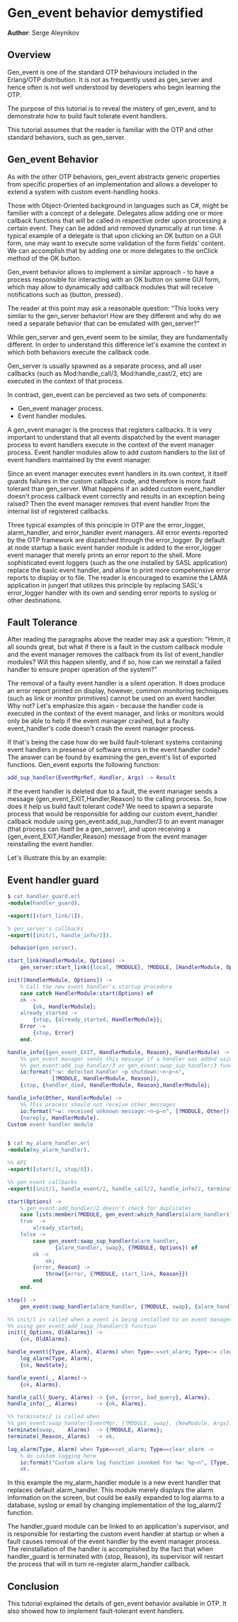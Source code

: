 # Gen_event behavior demystified

**Author**: Serge Aleynikov <saleyn at gmail.com>

## Overview
  
Gen_event is one of the standard OTP behaviours included in the Erlang/OTP distribution. It is not as frequently used as gen_server and hence often is not well understood by developers who begin learning the OTP.

The purpose of this tutorial is to reveal the mistery of gen_event, and to demonstrate how to build fault tolerate event handlers.

This tutorial assumes that the reader is familiar with the OTP and other standard behaviors, such as gen_server.

## Gen_event Behavior
  
As with the other OTP behaviors, gen_event abstracts generic properties from specific properties of an implementation and allows a developer to extend a system with custom event-handling hooks.

Those with Object-Oriented background in languages such as C#, might be familier with a concept of a delegate. Delegates allow adding one or more callback functions that will be called in respective order upon processing a certain event. They can be added and removed dynamically at run time. A typical example of a delegate is that upon clicking an OK button on a GUI form, one may want to execute some validation of the form fields' content. We can accomplish that by adding one or more delegates to the onClick method of the OK button.

Gen_event behavior allows to implement a similar approach - to have a process responsible for interacting with an OK button on some GUI form, which may allow to dynamically add callback modules that will receive notifications such as {button, pressed}.

The reader at this point may ask a reasonable question: "This looks very similar to the gen_server behavior! How are they different and why do we need a separate behavior that can be emulated with gen_server?"

While gen_server and gen_event seem to be similar, they are fundamentally different. In order to understand this difference let's examine the context in which both behaviors execute the callback code.

Gen_server is usually spawned as a separate process, and all user callbacks (such as Mod:handle_call/3, Mod:handle_cast/2, etc) are executed in the context of that process.

In contrast, gen_event can be percieved as two sets of components:

- Gen_event manager process.
- Event handler modules.
  
A gen_event manager is the process that registers callbacks. It is very important to understand that all events dispatched by the event manager process to event handlers execute in the context of the event manager process. Event handler modules allow to add custom handlers to the list of event handlers maintained by the event manager.

Since an event manager executes event handlers in its own context, it itself guards failures in the custom callback code, and therefore is more fault tolerant than gen_server. What happens if an added custom event_handler doesn't process callback event correctly and results in an exception being raised? Then the event manager removes that event handler from the internal list of registered callbacks.

Three typical examples of this principle in OTP are the error_logger, alarm_handler, and error_handler event managers. All error events reported by the OTP framework are dispatched through the error_logger. By default at node startup a basic event hander module is added to the error_logger event manager that merely prints an error report to the shell. More sophisticated event loggers (such as the one installed by SASL application) replace the basic event handler, and allow to print more compehensive error reports to display or to file. The reader is encouraged to examine the LAMA application in jungerl that utilizes this principle by replacing SASL's error_logger handler with its own and sending error reports to syslog or other destinations.

## Fault Tolerance
After reading the paragraphs above the reader may ask a question: "Hmm, it all sounds great, but what if there is a fault in the custom callback module and the event manager removes the callback from its list of event_handler modules? Will this happen silently, and if so, how can we reinstall a failed handler to ensure proper operation of the system?"

The removal of a faulty event handler is a silent operation. It does produce an error report printed on display, however, common monitoring techniques (such as link or monitor primitives) cannot be used on an event handler. Why not? Let's emphasize this again - because the handler code is executed in the context of the event manager, and links or monitors would only be able to help if the event manager crashed, but a faulty event_handler's code doesn't crash the event manager process.

If that's being the case how do we build fault-tolerant systems containing event handlers in presense of software errors in the event handler code? The answer can be found by examining the gen_event's list of exported functions. Gen_event exports the following function:
```erlang
add_sup_handler(EventMgrRef, Handler, Args) -> Result
```
If the event handler is deleted due to a fault, the event manager sends a message {gen_event_EXIT,Handler,Reason} to the calling process. So, how does it help us build fault tolerant code? We need to spawn a separate process that would be responsible for adding our custom event_handler callback module using gen_event:add_sup_handler/3 to an event manager (that process can itself be a gen_server), and upon receiving a {gen_event_EXIT,Handler,Reason} message from the event manager reinstalling the event handler.

Let's illustrate this by an example:

## Event handler guard

```erlang
$ cat handler_guard.erl
-module(handler_guard).

-export([start_link/1]).

% gen_server's callbacks
-export([init/1, handle_info/2]).

-behavior(gen_server).

start_link(HandlerModule, Options) ->
    gen_server:start_link({local, ?MODULE}, ?MODULE, [HandlerModule, Options], []).

init([HandlerModule, Options]) ->
    % Call the new event handler's startup procedure
    case catch HandlerModule:start(Options) of
    ok ->
        {ok, HandlerModule};
    already_started ->
        {stop, {already_started, HandlerModule}};
    Error ->
        {stop, Error}
    end.

handle_info({gen_event_EXIT, HandlerModule, Reason}, HandlerModule) ->
    %% gen_event manager sends this message if a handler was added using
    %% gen_event:add_sup_handler/3 or gen_event:swap_sup_handler/3 functions
    io:format("~w: detected handler ~p shutdown:~n~p~n",
              [?MODULE, HandlerModule, Reason]),
    {stop, {handler_died, HandlerModule, Reason},HandlerModule};

handle_info(Other, HandlerModule) ->
    %% This process should not receive other messages
    io:format("~w: received unknown message:~n~p~n", [?MODULE, Other]),
    {noreply, HandlerModule}.
Custom event handler module


$ cat my_alarm_handler.erl
-module(my_alarm_handler).

%% API 
-export([start/1, stop/0]).

%% gen_event callbacks
-export([init/1, handle_event/2, handle_call/2, handle_info/2, terminate/2]).

start(Options) ->
    % gen_event:add_handler/2 doesn't check for duplicates
    case lists:member(?MODULE, gen_event:which_handlers(alarm_handler)) of
    true  ->
        already_started;
    false ->
        case gen_event:swap_sup_handler(alarm_handler,
               {alarm_handler, swap}, {?MODULE, Options}) of
        ok -> 
            ok;
        {error, Reason} ->
            throw({error, {?MODULE, start_link, Reason}})
        end
    end.

stop() ->
    gen_event:swap_handler(alarm_handler, {?MODULE, swap}, {alarm_handler, []}).

%% init/1 is called when a event is being installed to an event manager
%% using gen_event:add_[sup_]handler/3 function
init({_Options, OldAlarms}) ->
    {ok, OldAlarms}.

handle_event({Type, Alarm}, Alarms) when Type=:=set_alarm; Type=:= clear_alarm ->
    log_alarm(Type, Alarm),
    {ok, NewState};

handle_event(_, Alarms)->
    {ok, Alarms}.

handle_call(_Query, Alarms) -> {ok, {error, bad_query}, Alarms}.
handle_info(_, Alarms)      -> {ok, Alarms}.

%% terminate/2 is called when
%% gen_event:swap_handler(EventMgr, {?MODULE, swap}, {NewModule, Args}) is invoked
terminate(swap,    Alarms)  -> {?MODULE, Alarms};
terminate(_Reason,_Alarms)  -> ok.

log_alarm(Type, Alarm) when Type==set_alarm; Type==clear_alarm ->
    % do custom logging here
    io:format("Custom alarm log function invoked for %w: %p~n", [Type, Alarm]),
    ok.
```
In this example the my_alarm_handler module is a new event handler that replaces default alarm_handler. This module merely displays the alarm information on the screen, but could be easily expanded to log alarms to a database, syslog or email by changing implementation of the log_alarm/2 function.

The handler_guard module can be linked to an application's supervisor, and is responsible for restarting the custom event handler at startup or when a fault causes removal of the event handler by the event manager process. The reinstallation of the handler is accomplished by the fact that when handler_guard is terminated with {stop, Reason}, its supervisor will restart the process that will in turn re-register alarm_handler callback.

## Conclusion
This tutorial explained the details of gen_event behavior available in OTP. It also showed how to implement fault-tolerant event handlers.
